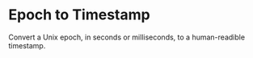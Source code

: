 # Epoch to Timestamp

Convert a Unix epoch, in seconds or milliseconds, to a human-readible timestamp.